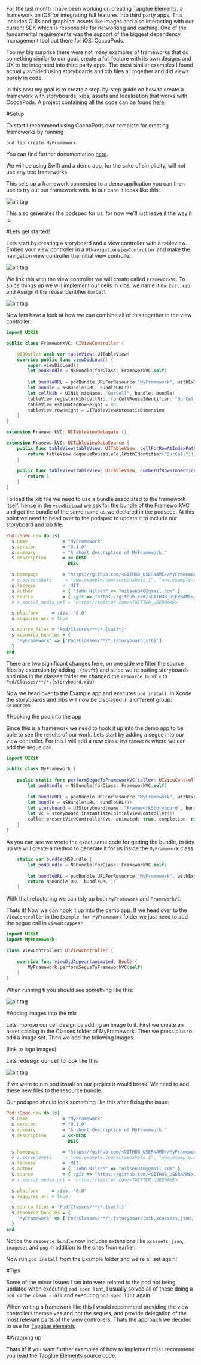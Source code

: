 For the last month I have been working on creating [Tapglue Elements](https://github.com/tapglue/elements-ios), a framework on iOS for integrating full features into third party apps. This includes GUIs and graphical assets like images and also interacting with our current SDK which is responsible for networking and caching. One of the fundamental requirements was the support of the biggest dependency management tool out there for iOS: CocoaPods.

Too my big surprise there were not many examples of frameworks that do something similar to our goal, create a full feature with its own designs and UX to be integrated into third party apps. The most similar examples I found actually avoided using storyboards and xib files all together and did views purely in code. 

In this post my goal is to create a step-by-step guide on how to create a framework with storyboards, xibs, assets and localisation that works with CocoaPods. A project containing all the code can be found [here](https://github.com/nilsen340/ios-framework-with-storyboard).

#Setup

To start I recommend using CocoaPods own template for creating frameworks by running

`pod lib create MyFramework`

You can find further documentation [here](https://guides.cocoapods.org/making/using-pod-lib-create.html).

We will be using Swift and a demo app, for the sake of simplicity, will not use any test frameworks.

This sets up a framework connected to a demo application you can then use to try out our framework with. In our case it looks like this:

![alt tag](http://i.imgsafe.org/8b4e5cb.png)

This also generates the podspec for us, for now we'll just leave it the way it is. 

#Lets get started!

Lets start by creating a storyboard and a view controller with a tableview. Embed your view controller in a `UINavigationViewController` and make the navigation view controller the initial view controller.

![alt tag](http://i.imgsafe.org/f0c0d5d.png)

We link this with the view controller we will create  called `FrameworkVC`. To spice things up we will implement our cells in xibs, we name it `OurCell.xib` and Assign it the reuse identifier `OurCell`

![alt tag](http://i.imgsafe.org/2b0f60e.png)

Now lets have a look at how we can combine all of this together in the view controller:

```swift
import UIKit

public class FrameworkVC: UIViewController {

    @IBOutlet weak var tableView: UITableView!
    override public func viewDidLoad() {
        super.viewDidLoad()
        let podBundle = NSBundle(forClass: FrameworkVC.self)
        
        let bundleURL = podBundle.URLForResource("MyFramework", withExtension: "bundle")
        let bundle = NSBundle(URL: bundleURL!)!
        let cellNib = UINib(nibName: "OurCell", bundle: bundle)
        tableView.registerNib(cellNib, forCellReuseIdentifier: "OurCell")
        tableView.estimatedRowHeight = 80
        tableView.rowHeight = UITableViewAutomaticDimension
    }
}

extension FrameworkVC: UITableViewDelegate {}

extension FrameworkVC: UITableViewDataSource {
    public func tableView(tableView: UITableView, cellForRowAtIndexPath indexPath: NSIndexPath) -> UITableViewCell {
        return tableView.dequeueReusableCellWithIdentifier("OurCell")!
    }
    
    public func tableView(tableView: UITableView, numberOfRowsInSection section: Int) -> Int {
        return 1
    }
}
```

To load the xib file we need to use a bundle associated to the framework itself, hence in the `viewDidLoad` we ask for the bundle of the FrameworkVC and get the bundle of the same name as we declared in the podspec. At this point we need to head over to the podspec to update it to include our storyboard and xib file.

```ruby
Pod::Spec.new do |s|
  s.name             = "MyFramework"
  s.version          = "0.1.0"
  s.summary          = "A short description of MyFramework."
  s.description      = <<-DESC
                       DESC

  s.homepage         = "https://github.com/<GITHUB_USERNAME>/MyFramework"
  # s.screenshots     = "www.example.com/screenshots_1", "www.example.com/screenshots_2"
  s.license          = 'MIT'
  s.author           = { "John Nilsen" => "nilsen340@gmail.com" }
  s.source           = { :git => "https://github.com/<GITHUB_USERNAME>/MyFramework.git", :tag => s.version.to_s }
  # s.social_media_url = 'https://twitter.com/<TWITTER_USERNAME>'

  s.platform     = :ios, '8.0'
  s.requires_arc = true

  s.source_files = 'Pod/Classes/**/*.{swift}'
  s.resource_bundles = {
    'MyFramework' => ['Pod/Classes/**/*.{storyboard,xib}']
  }
end
```

There are two significant changes here, on one side we filter the source files by extension by adding `.{swift}` and since we're putting storyboards and nibs in the classes folder we changed the `resource_bundle` to `Pod/Classes/**/*.{storyboard,xib}`

Now we head over to the Example app and executes `pod install`. In Xcode the storyboards and xibs will now be displayed in a different group: `Resources`

#Hooking the pod into the app

Since this is a framework we need to hook it up into the demo app to be able to see the results of our work. Lets start by adding a segue into our view controller. For this I will add a new class: `MyFramework` where we can add the segue call.

```swift
import UIKit

public class MyFramework {
    
    public static func performSegueToFrameworkVC(caller: UIViewController) {
        let podBundle = NSBundle(forClass: FrameworkVC.self)
        
        let bundleURL = podBundle.URLForResource("MyFramework", withExtension: "bundle")
        let bundle = NSBundle(URL: bundleURL!)!
        let storyboard = UIStoryboard(name: "FrameworkStoryboard", bundle: bundle)
        let vc = storyboard.instantiateInitialViewController()!
        caller.presentViewController(vc, animated: true, completion: nil)
    }
}
```

As you can see we wrote the exact same code for getting the bundle, to tidy up we will create a method to generate it for us inside the `MyFramework` class.

```swift
    static var bundle:NSBundle {
        let podBundle = NSBundle(forClass: FrameworkVC.self)
        
        let bundleURL = podBundle.URLForResource("MyFramework", withExtension: "bundle")
        return NSBundle(URL: bundleURL!)!
    }
```

With that refactoring we can tidy up both `MyFramework` and `FrameworkVC`.

Thats it! Now we can hook it up into the demo app. If we head over to the `ViewController` in the `Example for MyFramework` folder we just need to add the segue call in `viewDidAppear`

```swift
import UIKit
import MyFramework

class ViewController: UIViewController {
    
    override func viewDidAppear(animated: Bool) {
        MyFramework.performSegueToFrameworkVC(self)
    }
}
```

When running ti you should see something like this:

![alt tag](http://i.imgsafe.org/e1b361c.png)

#Adding images into the mix

Lets improve our cell design by adding an image to it. First we create an asset catalog in the Classes folder of MyFramework. Then we press plus to add a image set. Then we add the following images.

(link to logo images)

Lets redesign our cell to look like this

![alt tag](http://i.imgsafe.org/f6dd016.png)

If we were to run pod install on our project it would break. We need to add these new files to the resource bundle.

Our podspec should look something like this after fixing the issue:

```ruby
Pod::Spec.new do |s|
  s.name             = "MyFramework"
  s.version          = "0.1.0"
  s.summary          = "A short description of MyFramework."
  s.description      = <<-DESC
                       DESC

  s.homepage         = "https://github.com/<GITHUB_USERNAME>/MyFramework"
  # s.screenshots     = "www.example.com/screenshots_1", "www.example.com/screenshots_2"
  s.license          = 'MIT'
  s.author           = { "John Nilsen" => "nilsen340@gmail.com" }
  s.source           = { :git => "https://github.com/<GITHUB_USERNAME>/MyFramework.git", :tag => s.version.to_s }
  # s.social_media_url = 'https://twitter.com/<TWITTER_USERNAME>'

  s.platform     = :ios, '8.0'
  s.requires_arc = true

  s.source_files = 'Pod/Classes/**/*.{swift}'
  s.resource_bundles = {
    'MyFramework' => ['Pod/Classes/**/*.{storyboard,xib,xcassets,json,imageset,png}']
  }
end
```

Notice the `resource_bundle` now includes extensions like `xcassets`, `json`, `imageset` and `png` in addition to the ones from earlier.

Now run `pod install` from the Example folder and we're all set again!

#Tips

Some of the minor issues I ran into were related to the pod not being updated when executing `pod spec lint`, I usually solved all of these doing a `pod cache clean --all` and executing `pod spec lint` again. 

When writing a framework like this I would recommend providing the view controllers themselves and not the segues, and provide delegation of the most relevant parts of the view controllers. Thats the approach we decided to use for [Tapglue elements](https://github.com/tapglue/Elements-ios)

#Wrapping up

Thats it! If you want further examples of how to implement this I recommend you read the [Tapglue Elements](https://github.com/tapglue/elements-ios) source code. 
